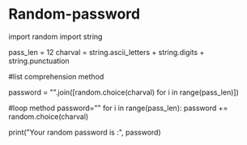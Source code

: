 # Random-password
import random
import string

pass_len = 12
charval = string.ascii_letters + string.digits + string.punctuation

#list comprehension method

password = "".join([random.choice(charval) for i in range(pass_len)])

#loop method 
password=""
for i in range(pass_len):
    password += random.choice(charval)

print("Your random password is :", password)
